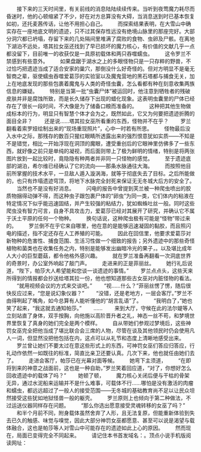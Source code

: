 　　接下来的三天时间里，有关前线的消息陆陆续续传来。当听到夜莺魔力耗尽而昏迷时，他的心顿缩紧了不少，好在对方总算没有大碍，当消息送到时已基本恢复如初，还托麦茜传话，让他不用担心自己。
　　而探索结果表明，在大雪山中确实存在一座地底文明的遗迹，只不过其保存性远没有绝境山脉里的那座完好。大部分洞穴都已坍塌，存留下来的几处隔间里堆满了腐败的食物、虫卵及尸骸。在离地下湖泊不远处，塔其拉女巫还找到了早已损坏的魔力核心，有价值的文献几乎一点都没留下，目前唯一的收获仅是一具原初载体和两只吞噬蠕虫。
　　这令罗兰不禁感到有些意外。
　　如果盘踞于湖水之上的多眼怪物只是一只存粹的野兽，不过恰巧把遗迹当成了适合安家的巢穴，那倒没什么好奇怪的。但对方明显不是毫无智商之辈，驱使蠕虫吞噬爱葛莎的实验室以及魔鬼营地的黑石塔都与捕食无关，加上在地底发现的那些包裹着魔鬼与人类的奇怪虫囊，怎么看都有种在刻意收集两族信息的嫌疑。
　　特别是当第一批“虫囊尸体”被运回时，他注意到牺牲者的残破皮肤并非是腐蚀所致，而是长久储存下出现的蜡化现象。这表明虫囊里的尸体已经存在了很长一段时间，不大像是为了储备口粮而准备的。
　　这种把其他生物做成标本的行为，明显只有智慧个体才会为之，既然如此，它又为何要把遗迹折腾的面目全非？
　　还是说……塔其拉女巫所看重的东西，怪物并不在乎？
　　罗兰翻看着索罗娅绘制出来的“现场重现照片”，心中一时若有所思。
　　怪物最后没入水中之际，那残存的数百只猩红眼睛所透露出来的强烈恨意犹如实质——不知是不是错觉，相比一开始浮现在洞顶的魔眼，遭受重创后的它眼神里仿佛多了一些东西，就好像之前只是单纯的凝视，而后面则带上了极为鲜明的情绪，特别是将两张图片放到一起比较时，竟隐隐有种两者并非同一只怪物的感觉。
　　至于遗迹底部的湖泊，希尔维已经确认了它的流向——那条水脉通往大海。
　　而按照他目前所掌握的技术水平，一旦敌人遁入漩涡海，就等于彻底失去了目标。之后所能做的，也只有炸塌遗迹穹顶，将地下水脉完全封死来保证无无冬城大后方的安全了。
　　当然也不是没有好消息。
　　闪电的报告中曾提到芙兰被一种爬虫喷出的胶质物捆得动弹不得，而这种虫子跟包裹尸体的“卵虫”为同一类，它们体内的粘液在特定情况下似乎能迅速固结，并产生较强的粘结力，犹如蜘蛛吐丝一般。同时这些爬虫没有智力可言，自身不具攻击力，爱葛莎已经对其展开了研究，并确认它不属于沃土平原的任何一个物种。
　　换句话说，这种爬虫极有可能是“怪物”带过来的。
　　罗兰倒不在乎它来自哪里，他在意的是能够迅速凝固的黏胶，而且照闪电的描述，指不定还存在人工养殖的可能。
　　因此在回信里，他要求爱葛莎对新物种的危害性、捕食范围、生活习性做一个细致的报告；另外遗迹中的那些奇怪植物和菌类也在收集任务之内，特别是能够发出幽暗冷光的果子，。以及堪比成年人大小的巨型蘑菇，都令他格外感兴趣。
　　就在罗兰准备再翻看一次洞底世界的奇景时，办公室外响起了敲门声。
　　走进来的正是菲丽丝。
　　她行礼后说道，“陛下，帕莎大人希望能和您谈一谈遗迹的事情。”
　　罗兰点点头，这些天来所得到的情报都会抄送给塔其拉一份，他也想知道那些古女巫对内脏怪物的看法。
　　“就用视频会议的方式来交谈吧。”
　　“视……什么？”菲丽丝愣了愣，随后很快反应过来，“您是说幻象仪器？”
　　“没错，还是老地方，一层会客厅。”罗兰不由得咧起了嘴角，如今总算有人能听懂他的“胡言乱语”了。
　　“我明白了，”她也笑了起来，“我这就去通知帕莎。”
　　……
　　来到大厅，守候在此的法尔媞等人立刻站直了身体，双手按胸，向他施以高阶晋升者之礼，神态一丝不苟，和梦境世界里恢复了真身的她们完全是两个模样。
　　自从带她们参观过梦境后，这些神罚女巫完全把他当成了堪比联合会三席的人物，尽管在谈及其他领民时仍会使用凡人一词，但显然没把他包括在内，这点可以从礼节和态度上清晰地感受出来。
　　罗兰曾让她们不要太过在意这些形式上的东西，可神罚女巫们答应归答应，行礼动作依然一如既往的标准，简直比亲卫还要认真。几次下来，他也就任由她们去了。
　　走进会客厅，帕莎已在光幕对面等候。
　　她弯下主须道，
　　“在即将到来的神意之战面前，这也是一种自助，”罗兰笑着回应道，“对了，你想好怎么回收遗迹中的载体了吗？”
　　她顿了顿，
　　魔力核心关闭后便与干枯的骨架无异，通过水泥船来运输并不是什么难事，可载体不行……哪怕是没有激活的肉瘤和蠕虫，都远远超过了一般人的接受范围——无冬城的基础教育尚不足以让民众坦然接受这些犹如地狱怪兽一般的躯壳。
　　罗兰原则上也倾向于第二种做法，不过运送仪器同样存在问题。
　　“那么你选出愿意接受灵魂转移的女巫了吗？”
　　和半个月前不同，附身载体虽然舍弃了人形，且无法复原，但能重新体验到失去已久的触感、味觉与嗅觉，因此大部分神罚女巫都愿意、甚至可以说是渴望与载体融合，这也是帕莎等人对雪山中可能存在的遗迹如此上心的原因。
　　然而现在，局面已变得完全不同起来。
　　请记住本书首发域名：。顶点小说手机版阅读网址：